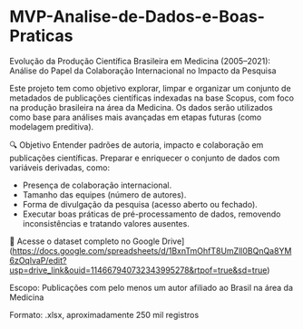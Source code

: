 # MVP-Analise-de-Dados-e-Boas-Praticas
Evolução da Produção Científica Brasileira em Medicina (2005–2021): Análise do Papel da Colaboração Internacional no Impacto da Pesquisa

Este projeto tem como objetivo explorar, limpar e organizar um conjunto de metadados de publicações científicas indexadas na base Scopus, com foco na produção brasileira na área da Medicina. Os dados serão utilizados como base para análises mais avançadas em etapas futuras (como modelagem preditiva).


🔍 Objetivo
Entender padrões de autoria, impacto e colaboração em publicações científicas.
Preparar e enriquecer o conjunto de dados com variáveis derivadas, como:
- Presença de colaboração internacional.
- Tamanho das equipes (número de autores).
- Forma de divulgação da pesquisa (acesso aberto ou fechado).
- Executar boas práticas de pré-processamento de dados, removendo inconsistências e tratando valores ausentes.


📂 Acesse o dataset completo no Google Drive](https://docs.google.com/spreadsheets/d/1BxnTmOhfT8UmZll0BQnQa8YM6zOqlvaP/edit?usp=drive_link&ouid=114667940732343995278&rtpof=true&sd=true)

Escopo: Publicações com pelo menos um autor afiliado ao Brasil na área da Medicina

Formato: .xlsx, aproximadamente 250 mil registros

